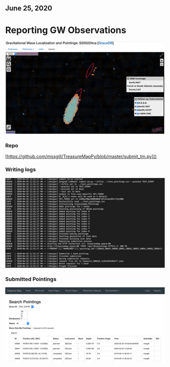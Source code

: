 ## June 25, 2020

# Reporting GW Observations

![](./images/treasuremap.png)

### Repo

[https://github.com/mssgill/TreasureMapPy/blob/master/submit_tm.py]()

### Writing logs

![](./images/treasuremap_logs.png)

### Submitted Pointings

![](./images/treasuremap_pointings.png)
